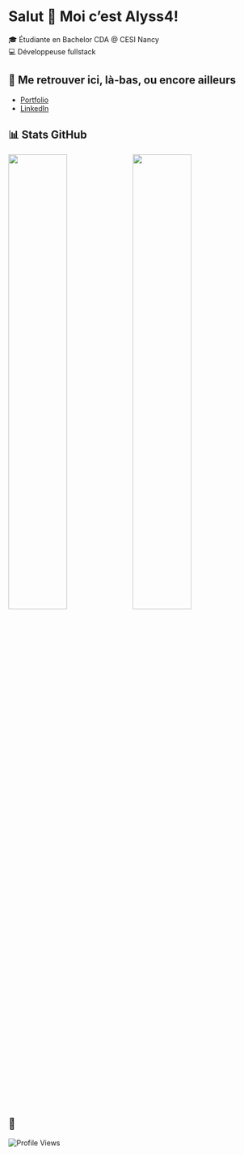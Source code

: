 # Salut 👋 Moi c’est Alyss4! 

🎓 Étudiante en Bachelor CDA @ CESI Nancy  
💻 Développeuse fullstack 

## 🔗 Me retrouver ici, là-bas, ou encore ailleurs
- [Portfolio](https://friedrichalyssa.com)
- [LinkedIn](https://www.linkedin.com/in/alyssa-friedrich-f888/)

## 📊 Stats GitHub
<div>
  <img src="https://github-readme-stats.vercel.app/api?username=Alyss4&show_icons=true&theme=github_dark" width="48%" />
  <img src="https://github-readme-stats.vercel.app/api/top-langs/?username=Alyss4&layout=compact&theme=github_dark" width="48%" />
</div>

## 👀 
![Profile Views](https://komarev.com/ghpvc/?username=Alyss4&color=blue)

